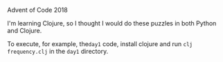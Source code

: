 
Advent of Code 2018

I'm learning Clojure, so I thought I would do these puzzles in both
Python and Clojure.

To execute, for example, the`day1` code, install clojure and run
`clj frequency.clj` in the `day1` directory.

